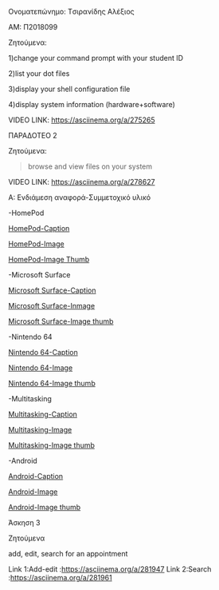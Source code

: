 Ονοματεπώνημο: Tσιρανίδης Αλέξιος 

ΑΜ: Π2018099 

Ζητούμενα: 

1)change your command prompt with your student ID 

2)list your dot files 

3)display your shell configuration file

4)display system information (hardware+software) 

VIDEO LINK: https://asciinema.org/a/275265




ΠΑΡΑΔΟΤΕΟ 2

Ζητούμενα:

>browse and view files on your system

VIDEO LINK: https://asciinema.org/a/278627


A: Ενδιάμεση αναφορά-Συμμετοχικό υλικό

-HomePod

 [HomePod-Caption](https://github.com/AlexisTsiranidis/gr/blob/gh-pages/_gallery/HomePod.md)
 
 [HomePod-Image](https://github.com/AlexisTsiranidis/gr/blob/gh-pages/images/HomePod.png)
 
 [HomePod-Image Thumb](https://github.com/AlexisTsiranidis/gr/blob/gh-pages/images/HomePod-thumb.png)
 
 
 -Microsoft Surface
 
 [Microsoft Surface-Caption](https://github.com/AlexisTsiranidis/gr/blob/gh-pages/_gallery/Microsoft%20Surface.md)
 
 [Microsoft Surface-Inmage](https://github.com/AlexisTsiranidis/gr/blob/gh-pages/images/Microsoft%20Surface.jpg)
 
 [Microsoft Surface-Image thumb](https://github.com/AlexisTsiranidis/gr/blob/gh-pages/images/Microsoft%20Surface-thumb.jpg)
 

-Nintendo 64
 
 [Nintendo 64-Caption](https://github.com/AlexisTsiranidis/gr/blob/gh-pages/_gallery/Nintendo%2064.md)
 
 [Nintendo 64-Image](https://github.com/AlexisTsiranidis/gr/blob/gh-pages/images/Nintendo%2064.jpg)

 [Nintendo 64-Image thumb](https://github.com/AlexisTsiranidis/gr/blob/gh-pages/images/Nintendo64-thumb.jpg)
 

-Multitasking
 
 [Multitasking-Caption](https://github.com/AlexisTsiranidis/gr/blob/gh-pages/_gallery/Multitasking.md)
 
 [Multitasking-Image](https://github.com/AlexisTsiranidis/gr/blob/gh-pages/images/Computer%20Multitasking.png)
 
 [Multitasking-Image thumb](https://github.com/AlexisTsiranidis/gr/blob/gh-pages/images/Computer%20Multitasking-thumb.png)
 

-Android
 
 [Android-Caption](https://github.com/AlexisTsiranidis/gr/blob/gh-pages/_gallery/Android.md)
 
 [Android-Image](https://github.com/AlexisTsiranidis/gr/blob/gh-pages/images/Android.jpeg)
 
 [Android-Image thumb](https://github.com/AlexisTsiranidis/gr/blob/gh-pages/images/Android-thumb.jpg)



Άσκηση 3

Ζητούμενα

add, edit, search for an appointment

Link 1:Add-edit :https://asciinema.org/a/281947
Link 2:Search :https://asciinema.org/a/281961
